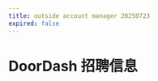 ```yaml
---
title: outside account manager 20250723
expired: false
---
```


# DoorDash 招聘信息

<JobPostingTable job-posting-json-path="doordash/data/outside-account-manager-20250723"/>
